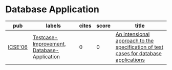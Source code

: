 # Database Application

|pub|labels|cites|score|title|
|---|------|-----|-----|-----|
|[ICSE'06](https://dblp.org/db/conf/icse/icse2006.html)|[Testcase-Improvement](Testcase-Improvement.md), [Database-Application](Database-Application.md)|0|0|[An intensional approach to the specification of test cases for database applications](https://scholar.google.com/scholar?q=An+intensional+approach+to+the+specification+of+test+cases+for+database+applications)|
